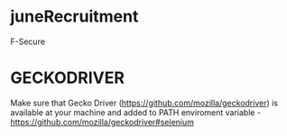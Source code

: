# juneRecruitment
F-Secure

# GECKODRIVER
Make sure that Gecko Driver (https://github.com/mozilla/geckodriver) is available at your machine and added to PATH enviroment variable - https://github.com/mozilla/geckodriver#selenium
